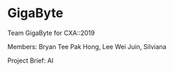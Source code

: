 # GigaByte

Team GigaByte for CXA::2019

Members: Bryan Tee Pak Hong, Lee Wei Juin, Silviana

Project Brief: AI